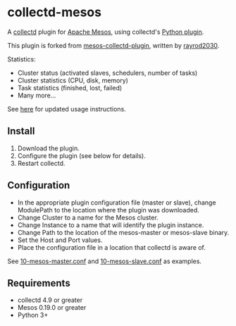 collectd-mesos
==============

A [collectd](http://collectd.org) plugin for [Apache Mesos](http://mesos.apache.org), using collectd's [Python plugin](http://collectd.org/documentation/manpages/collectd-python.5.shtml).

This plugin is forked from [mesos-collectd-plugin](https://github.com/rayrod2030/collectd-mesos), written by [rayrod2030](https://github.com/rayrod2030).

Statistics:
 * Cluster status (activated slaves, schedulers, number of tasks)
 * Cluster statistics (CPU, disk, memory)
 * Task statistics (finished, lost, failed)
 * Many more...

See [here](https://github.com/signalfx/integrations/tree/release/collectd-mesos) for updated usage instructions.

Install
-------
 1. Download the plugin.
 2. Configure the plugin (see below for details).
 3. Restart collectd.

Configuration
-------------
 * In the appropriate plugin configuration file (master or slave), change ModulePath to the location where the plugin was downloaded.
 * Change Cluster to a name for the Mesos cluster.
 * Change Instance to a name that will identify the plugin instance.
 * Change Path to the location of the mesos-master or mesos-slave binary.
 * Set the Host and Port values.
 * Place the configuration file in a location that collectd is aware of.

See [10-mesos-master.conf](https://github.com/signalfx/integrations/blob/master/collectd-mesos/10-mesos-master.conf) and [10-mesos-slave.conf](https://github.com/signalfx/integrations/blob/master/collectd-mesos/10-mesos-slave.conf) as examples.

Requirements
------------
 * collectd 4.9 or greater
 * Mesos 0.19.0 or greater
 * Python 3+
